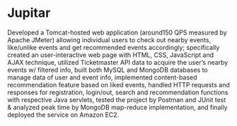 # Jupitar
Developed a Tomcat-hosted web application (around150 QPS measured by Apache JMeter) allowing individual users to check out nearby events, like/unlike events and get recommended events accordingly; specifically created an user-interactive web page with HTML, CSS, JavaScript and AJAX technique, utilized Ticketmaster API data to acquire the user’s nearby events w/ filtered info, built both MySQL and MongoDB databases to manage data of user and event info, implemented content-based recommendation feature based on liked events, handled HTTP requests and responses for registration, login/out, search and recommendation functions with respective Java servlets, tested the project by Postman and JUnit test & analyzed peak time by MongoDB map-reduce implementation, and finally deployed the service on Amazon EC2.   
